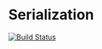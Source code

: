 # Serialization

[![Build Status](https://travis-ci.org/Oktopost/Serialization.svg?branch=master)](https://travis-ci.org/Oktopost/Serialization)